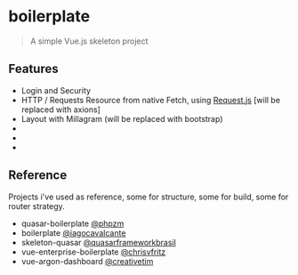 # boilerplate

> A simple Vue.js skeleton project

## Features

- Login and Security
- HTTP / Requests Resource from native Fetch, using [Request.js](https://github.com/schirrel/request) [will be replaced with axions]
- Layout with Millagram (will be replaced with bootstrap)
-
-
-



## Reference

Projects i've used as reference, some for structure, some for build, some for router strategy.

- quasar-boilerplate [@phpzm](https://github.com/phpzm/quasar-boilerplate)
- boilerplate [@iagocavalcante](https://github.com/iagocavalcante/boilerplate)
- skeleton-quasar [@quasarframeworkbrasil](https://github.com/quasarframeworkbrasil/skeleton-quasar)
- vue-enterprise-boilerplate [@chrisvfritz](https://github.com/chrisvfritz/vue-enterprise-boilerplate)
- vue-argon-dashboard [@creativetim](https://github.com/creativetimofficial/vue-argon-dashboard)
